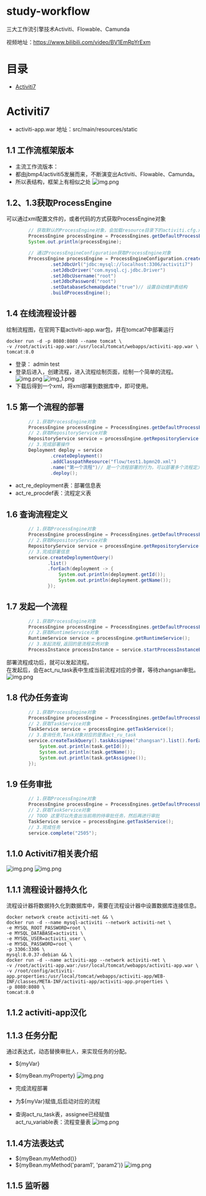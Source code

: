 # study-workflow
三大工作流引擎技术Activiti、Flowable、Camunda

视频地址：https://www.bilibili.com/video/BV1EmRpYrExm

# 目录
- [Activiti7](#Activiti7)

# Activiti7
- activiti-app.war 地址：src/main/resources/static


## 1.1 工作流框架版本
- 主流工作流版本：
- 都由jbmp4/activiti5发展而来，不断演变出Activiti、Flowable、Camunda。  
- 所以表结构，框架上有相似之处
![img.png](src/main/resources/note-Images/workflow-1.1-01.png)

## 1.2、1.3获取ProcessEngine
可以通过xml配置文件的，或者代码的方式获取ProcessEngine对象
```java
        // 获取默认的ProcessEngine对象，会加载resource目录下的activiti.cfg.xml文件
        ProcessEngine processEngine = ProcessEngines.getDefaultProcessEngine();
        System.out.println(processEngine);

        // 通过ProcessEngineConfiguration获取ProcessEngine对象
        ProcessEngine processEngine = ProcessEngineConfiguration.createStandaloneProcessEngineConfiguration()
                .setJdbcUrl("jdbc:mysql://localhost:3306/activiti7")
                .setJdbcDriver("com.mysql.cj.jdbc.Driver")
                .setJdbcUsername("root")
                .setJdbcPassword("root")
                .setDatabaseSchemaUpdate("true")// 设置自动维护表结构
                .buildProcessEngine();

```

## 1.4 在线流程设计器
绘制流程图，在官网下载activiti-app.war包，并在tomcat7中部署运行  
```shell
docker run -d -p 8080:8080 --name tomcat \
-v /root/activiti-app.war:/usr/local/tomcat/webapps/activiti-app.war \
tomcat:8.0
```
- 登录： admin test  
- 登录后进入，创建流程，进入流程绘制页面，绘制一个简单的流程。
![img.png](src/main/resources/note-Images/workflow-1.4-01.png)
![img_1.png](src/main/resources/note-Images/workflow-1.4-02.png)
- 下载后得到一个xml，将xml部署到数据库中，即可使用。

## 1.5 第一个流程的部署
```java
        // 1.获取ProcessEngine对象
        ProcessEngine processEngine = ProcessEngines.getDefaultProcessEngine();
        // 2.获取RepositoryService对象
        RepositoryService service = processEngine.getRepositoryService();
        // 3.完成部署操作
        Deployment deploy = service
                .createDeployment()
                .addClasspathResource("flow/test1.bpmn20.xml")
                .name("第一个流程")// 是一个流程部署的行为，可以部署多个流程定义
                .deploy();
```
- act_re_deployment表：部署信息表
- act_re_procdef表：流程定义表

## 1.6 查询流程定义
```java
        // 1.获取ProcessEngine对象
        ProcessEngine processEngine = ProcessEngines.getDefaultProcessEngine();
        // 2.获取RepositoryService对象
        RepositoryService service = processEngine.getRepositoryService();
        // 3.完成部署信息
        service.createDeploymentQuery()
               .list()
               .forEach(deployment -> {
                   System.out.println(deployment.getId());
                   System.out.println(deployment.getName());
               });
```

## 1.7 发起一个流程
```java
        // 1.获取ProcessEngine对象
        ProcessEngine processEngine = ProcessEngines.getDefaultProcessEngine();
        // 2.获取RuntimeService对象
        RuntimeService service = processEngine.getRuntimeService();
        // 3.发起流程,返回的是流程实例对象
        ProcessInstance processInstance = service.startProcessInstanceById("test1:1:3");
```
部署流程成功后，就可以发起流程。  
在发起后，会在act_ru_task表中生成当前流程对应的步骤，等待zhangsan审批。
![img.png](src/main/resources/note-Images/workflow-1.7-01.png)

## 1.8 代办任务查询
```java
        // 1.获取ProcessEngine对象
        ProcessEngine processEngine = ProcessEngines.getDefaultProcessEngine();
        // 2.获取TaskService对象
        TaskService service = processEngine.getTaskService();
        // 3.查询任务,Task对象对应的是表act_ru_task
        service.createTaskQuery().taskAssignee("zhangsan").list().forEach(task -> {
            System.out.println(task.getId());
            System.out.println(task.getName());
            System.out.println(task.getAssignee());
        });
```

## 1.9 任务审批
```java
        // 1.获取ProcessEngine对象
        ProcessEngine processEngine = ProcessEngines.getDefaultProcessEngine();
        // 2.获取TaskService对象
        // TOOD 这里可以先查出当前用的待审批任务，然后再进行审批
        TaskService service = processEngine.getTaskService();
        // 3.完成任务
        service.complete("2505");
```

## 1.1.0 Activiti7相关表介绍
![img.png](src/main/resources/note-Images/workflow-1.1.0-01.png)
![img.png](src/main/resources/note-Images/workflow-1.1.0-02.png)

## 1.1.1 流程设计器持久化
流程设计器将数据持久化到数据库中，需要在流程设计器中设置数据库连接信息。
```shell
docker network create activiti-net && \
docker run -d --name mysql-activiti --network activiti-net \
-e MYSQL_ROOT_PASSWORD=root \
-e MYSQL_DATABASE=activiti \
-e MYSQL_USER=activiti_user \
-e MYSQL_PASSWORD=root \
-p 3306:3306 \
mysql:8.0.37-debian && \
docker run -d --name activiti-app --network activiti-net \
-v /root/activiti-app.war:/usr/local/tomcat/webapps/activiti-app.war \
-v /root/config/activiti-app.properties:/usr/local/tomcat/webapps/activiti-app/WEB-INF/classes/META-INF/activiti-app/activiti-app.properties \
-p 8080:8080 \
tomcat:8.0
```
## 1.1.2 activiti-app汉化

## 1.1.3 任务分配
通过表达式，动态替换审批人，来实现任务的分配。
- ${myVar}
- ${myBean.myProperty}
![img.png](src/main/resources/note-Images/workflow-1.1.3-01.png)

- 完成流程部署
- 为${myVar}赋值,后启动对应的流程
- 查询act_ru_task表，assignee已经赋值  
act_ru_variable表：流程变量表
![img.png](src/main/resources/note-Images/workflow-1.1.3-02.png)

## 1.1.4方法表达式
- ${myBean.myMethod()}
- ${myBean.myMethod('param1', 'param2')}
![img.png](src/main/resources/note-Images/workflow-1.1.4-01.png)

## 1.1.5 监听器
